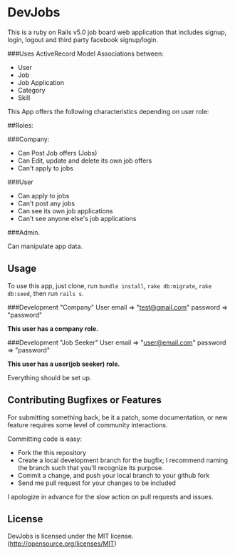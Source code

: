 # DevJobs

This is a ruby on Rails v5.0 job board web application that includes signup, login, logout and third party facebook signup/login.

###Uses ActiveRecord Model Associations between:

- User
- Job
- Job Application
- Category
- Skill

This App offers the following characteristics depending on user role:

##Roles:

###Company:
- Can Post Job offers (Jobs)
- Can Edit, update and delete its own job offers
- Can't apply to jobs

###User
- Can apply to jobs
- Can't post any jobs
- Can see its own job applications
- Can't see anyone else's job applications

###Admin.

Can manipulate app data.

## Usage

To use this app, just clone, run `bundle install`, `rake db:migrate`, `rake db:seed`, then run `rails s`.

###Development "Company" User
email => "test@gmail.com"
password => "password"

**This user has a company role.**

###Development "Job Seeker" User
email => "user@email.com"
password => "password"

**This user has a user(job seeker) role.**

Everything should be set up.

## Contributing Bugfixes or Features

For submitting something back, be it a patch, some documentation, or new feature requires some level of
community interactions.

Committing code is easy:

- Fork the this repository
- Create a local development branch for the bugfix; I recommend naming the branch such that you'll
  recognize its purpose.
- Commit a change, and push your local branch to your github fork
- Send me pull request for your changes to be included

I apologize in advance for the slow action on pull requests and issues.

## License
DevJobs is licensed under the MIT license. (http://opensource.org/licenses/MIT)
